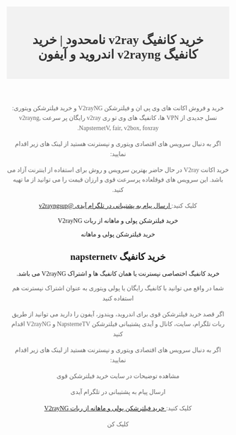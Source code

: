<!DOCTYPE html>
<html lang="fa"> 
<head>
  <link rel='dns-prefetch' href='//fonts.googleapis.com' />
	<link rel='stylesheet' id='astra-google-fonts-css' href='https://fonts.googleapis.com/css?family=Vazirmatn%3A400%2C500%2C700%2C600&#038;display=fallback&#038;ver=4.6.4' media='all' />
<meta name="viewport" content="width=device-width, initial-scale=1.0">
  <meta name="robots" content="follow, index, max-snippet:-1, max-video-preview:-1, max-image-preview:large"/>
	<meta property="og:type" content="article" />
  <meta name="google-site-verification" content="Sa0Vdd4LWZYe0LzfJF_RAYrGEloKMdmNNfJ07ki1Jfk" />
  <meta name="title" content="خرید فیلترشکن V2rayNG | خرید کانفیگ ویتوری |NapsterneTV VPN" />
  <meta name="description" content="خرید و فروش اکانت های وی پی ان و فیلترشکن V2rayNG و خرید فیلترشکن ویتوری: نسل جدیدی از VPN ها، کانفیگ های وی تو ری v2ray رایگان پر سرعت v2rayng, NapsternetV, fair, v2box, foxray." />
  <meta name="robots" content="index,follow"/>
  <meta charset="UTF-8">
  <meta name="viewport" content="width=device-width, initial-scale=1.0">
  <title> </title>
  <style>
    body {
 font-family:vazirmatn;
      text-align: center;
      direction: rtl;
    }
    header {
      background-color: #f2f2f2;
      padding: 20px;
      text-align: center;
        direction: rtl;
    }
    h1 {
      color: #333;
    }
    p {
      color: #666;
      line-height: 1.6;
    }
  </style>
</head>
<body>
  <script type="text/javascript">window.$crisp=[];window.CRISP_WEBSITE_ID="aba45236-a601-47b7-b723-38e3f93babd9";(function(){d=document;s=d.createElement("script");s.src="https://client.crisp.chat/l.js";s.async=1;d.getElementsByTagName("head")[0].appendChild(s);})();</script>

  <header>
    <h1> خرید کانفیگ v2ray نامحدود | خرید کانفیگ v2rayng اندروید و آیفون </h1>
  </header>
  <article>
    <p>خرید و فروش اکانت های وی پی ان و فیلترشکن V2rayNG و خرید فیلترشکن ویتوری: نسل جدیدی از VPN ها، کانفیگ های وی تو ری v2ray رایگان پر سرعت v2rayng, NapsternetV, fair, v2box, foxray.</p>
      <p>اگر به دنبال سرویس های اقتصادی ویتوری و نپسترنت هستید از لینک های زیر اقدام نمایید:</p>
    <p>خرید اکانت V2ray در حال حاضر بهترین سرویس و روش برای استفاده از اینترنت آزاد می باشد. این سرویس های فوقلعاده پرسرعت قوی و ارزان قیمت را می توانید از ما تهیه کنید.</p>
    <p>کلیک کنید:<a href="https://t.me/drvpn_net">
      ارسال پیام به پشتیبانی در تلگرام آیدی @v2rayngsup</a></p>
      خرید فیلترشکن پولی و ماهانه از ربات V2rayNG</a></p>
      خرید فیلترشکن پولی و ماهانه</a></p>
    <h2>خرید کانفیگ napsternetv</h2>
خرید کانفیگ اختصاصی نپسترنت یا همان کانفیگ ها و اشتراک V2rayNG می باشد. 
<p>شما در واقع می توانید با کانفیگ رایگان یا پولی ویتوری به عنوان اشتراک نپسترنت هم استفاده کنید </p>
    <p>اگر قصد خرید فیلترشکن قوی برای اندروید، ویندوز، آیفون را دارید می توانید از طریق ربات تلگرام، سایت، کانال و آیدی پشتیبانی فیلترشکن NapsterneTV و V2rayNG اقدام کنید</p>
    <p>اگر به دنبال سرویس های اقتصادی ویتوری و نپسترنت هستید از لینک های زیر اقدام نمایید:</p>
    <p> مشاهده توضیحات در سایت خرید فیلترشکن قوی</p>
    <p>
      ارسال پیام به پشتیبانی در تلگرام آیدی</p>
       <p>کلیک کنید:<a href="https://t.me/v2rayngsup" rel="follow">
      خرید فیلترشکن پولی و ماهانه از ربات V2rayNG</a></p>
      <p>کلیک کن
